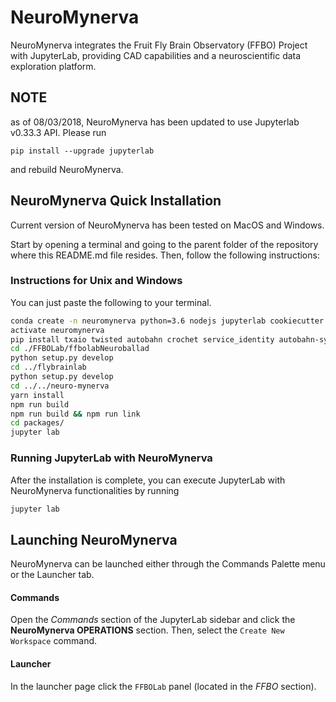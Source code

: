 # NeuroMynerva

NeuroMynerva integrates the Fruit Fly Brain Observatory (FFBO) Project with JupyterLab, providing CAD capabilities and a neuroscientific data exploration platform.

## NOTE
as of 08/03/2018, NeuroMynerva has been updated to use Jupyterlab v0.33.3 API. Please run 
```
pip install --upgrade jupyterlab
```
and rebuild NeuroMynerva. 

## NeuroMynerva Quick Installation

Current version of NeuroMynerva has been tested on MacOS and Windows.

Start by opening a terminal and going to the parent folder of the repository where this README.md file resides. Then, follow the following instructions:

### Instructions for Unix and Windows

You can just paste the following to your terminal.

```bash
conda create -n neuromynerva python=3.6 nodejs jupyterlab cookiecutter git -c conda-forge -y
activate neuromynerva
pip install txaio twisted autobahn crochet service_identity autobahn-sync matplotlib h5py networkx pypiwin32 seaborn
cd ./FFBOLab/ffbolabNeuroballad
python setup.py develop
cd ../flybrainlab
python setup.py develop
cd ../../neuro-mynerva
yarn install
npm run build
npm run build && npm run link
cd packages/
jupyter lab
```

### Running JupyterLab with NeuroMynerva

After the installation is complete, you can execute JupyterLab with NeuroMynerva functionalities by running

```bash
jupyter lab
```

## Launching NeuroMynerva

NeuroMynerva can be launched either through the Commands Palette menu or the Launcher tab.

#### Commands

Open the _Commands_ section of the JupyterLab sidebar and click the __NeuroMynerva OPERATIONS__ section. Then, select the `Create New Workspace` command.

#### Launcher

In the launcher page click the `FFBOLab` panel (located in the _FFBO_ section).
